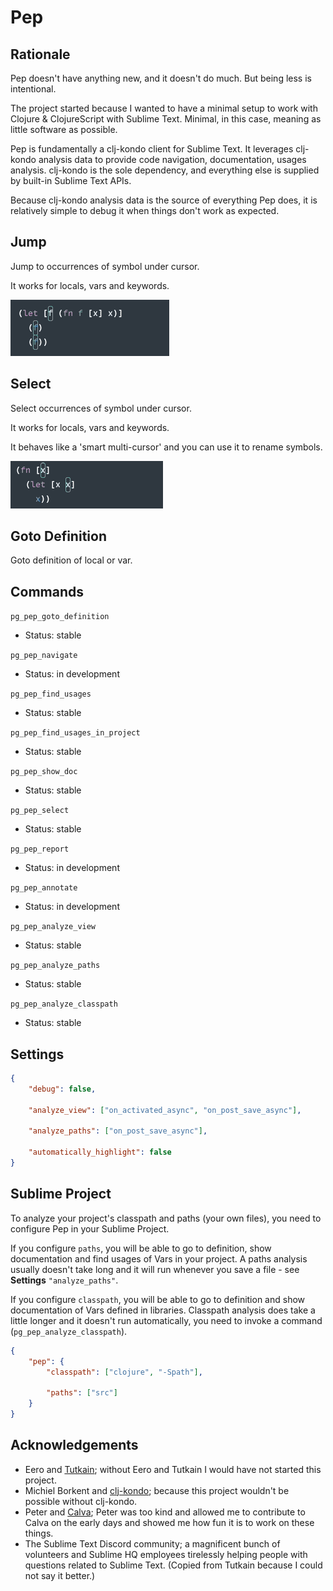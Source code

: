 # Pep

## Rationale

Pep doesn't have anything new, and it doesn't do much. But being less is intentional.

The project started because I wanted to have a minimal setup to work with Clojure & ClojureScript with Sublime Text. Minimal, in this case, meaning as little software as possible.

Pep is fundamentally a clj-kondo client for Sublime Text. It leverages clj-kondo analysis data to provide code navigation, documentation, usages analysis. clj-kondo is the sole dependency, and everything else is supplied by built-in Sublime Text APIs.

Because clj-kondo analysis data is the source of everything Pep does, it is relatively simple to debug it when things don't work as expected.

## Jump

Jump to occurrences of symbol under cursor. 

It works for locals, vars and keywords.

![Pep Jump](docs/Jump.gif)

## Select

Select occurrences of symbol under cursor. 

It works for locals, vars and keywords.

It behaves like a 'smart multi-cursor' and you can use it to rename symbols.

![Pep Jump](docs/Select.gif)

## Goto Definition

Goto definition of local or var.

## Commands

`pg_pep_goto_definition`
- Status: stable

`pg_pep_navigate`
- Status: in development

`pg_pep_find_usages`
- Status: stable

`pg_pep_find_usages_in_project`
- Status: stable

`pg_pep_show_doc`
- Status: stable

`pg_pep_select`
- Status: stable

`pg_pep_report`
- Status: in development

`pg_pep_annotate`
- Status: in development

`pg_pep_analyze_view`
- Status: stable

`pg_pep_analyze_paths`
- Status: stable

`pg_pep_analyze_classpath`
- Status: stable

## Settings

```json
{
    "debug": false,

    "analyze_view": ["on_activated_async", "on_post_save_async"],

    "analyze_paths": ["on_post_save_async"],

    "automatically_highlight": false
}
```

## Sublime Project

To analyze your project's classpath and paths (your own files), you need to configure Pep in your Sublime Project.

If you configure `paths`, you will be able to go to definition, show documentation and find usages of Vars in your project.
A paths analysis usually doesn't take long and it will run whenever you save a file - see **Settings** `"analyze_paths"`.

If you configure `classpath`, you will be able to go to definition and show documentation of Vars defined in libraries.
Classpath analysis does take a little longer and it doesn't run automatically, you need to invoke a command (`pg_pep_analyze_classpath`).

```json
{
    "pep": {
        "classpath": ["clojure", "-Spath"],
        
        "paths": ["src"]
    }
}
```


## Acknowledgements

- Eero and [Tutkain](https://github.com/eerohele/Tutkain); without Eero and Tutkain I would have not started this project.
- Michiel Borkent and [clj-kondo](https://github.com/clj-kondo/clj-kondo); because this project wouldn't be possible without clj-kondo.
- Peter and [Calva](https://calva.io/); Peter was too kind and allowed me to contribute to Calva on the early days and showed me how fun it is to work on these things.
- The Sublime Text Discord community; a magnificent bunch of volunteers and Sublime HQ employees tirelessly helping people with questions related to Sublime Text. (Copied from Tutkain because I could not say it better.)
